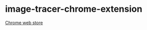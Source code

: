 # image-tracer-chrome-extension

[Chrome web store](https://chrome.google.com/webstore/detail/image-tracer/ipihodppfeldhnbnpildmhkgkjkchloh)

